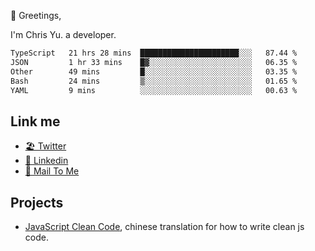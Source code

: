 👋 Greetings, 

I'm Chris Yu. a developer. 


<!--START_SECTION:waka-->

```txt
TypeScript   21 hrs 28 mins  ██████████████████████░░░   87.44 %
JSON         1 hr 33 mins    █▓░░░░░░░░░░░░░░░░░░░░░░░   06.35 %
Other        49 mins         █░░░░░░░░░░░░░░░░░░░░░░░░   03.35 %
Bash         24 mins         ▒░░░░░░░░░░░░░░░░░░░░░░░░   01.65 %
YAML         9 mins          ░░░░░░░░░░░░░░░░░░░░░░░░░   00.63 %
```

<!--END_SECTION:waka-->

## Link me

- [🏖️ Twitter](https://twitter.com/yuetong3yu)
- [🧳 Linkedin](https://www.linkedin.com/in/yuetong3yu)
- [📧 Mail To Me](mailto:yuetong3yu@gmail.com)


## Projects 

- [JavaScript Clean Code](https://js-clean-code-cn.vercel.app/), chinese translation for how to write clean js code.

